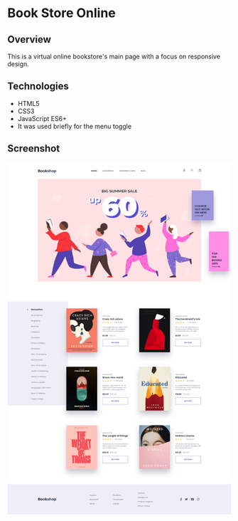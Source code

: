 # Book Store Online

## Overview 
This is a virtual online bookstore's main page with a focus on responsive design.

## Technologies
- HTML5
- CSS3
- JavaScript ES6+
 - It was used briefly for the menu toggle

## Screenshot
![](screencapture-book-shop-website.png)
